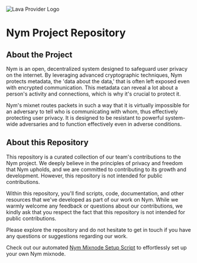 ![Lava Provider Logo](https://github.com/nodersteam/picture/blob/main/%D0%A1%D0%BD%D0%B8%D0%BC%D0%BE%D0%BA%20%D1%8D%D0%BA%D1%80%D0%B0%D0%BD%D0%B0%202023-07-18%20134733.png?raw=true)

# Nym Project Repository

## About the Project

Nym is an open, decentralized system designed to safeguard user privacy on the internet. By leveraging advanced cryptographic techniques, Nym protects metadata, the 'data about the data,' that is often left exposed even with encrypted communication. This metadata can reveal a lot about a person's activity and connections, which is why it's crucial to protect it.

Nym's mixnet routes packets in such a way that it is virtually impossible for an adversary to tell who is communicating with whom, thus effectively protecting user privacy. It is designed to be resistant to powerful system-wide adversaries and to function effectively even in adverse conditions.

## About this Repository

This repository is a curated collection of our team's contributions to the Nym project. We deeply believe in the principles of privacy and freedom that Nym upholds, and we are committed to contributing to its growth and development. However, this repository is not intended for public contributions.

Within this repository, you'll find scripts, code, documentation, and other resources that we've developed as part of our work on Nym. While we warmly welcome any feedback or questions about our contributions, we kindly ask that you respect the fact that this repository is not intended for public contributions.

Please explore the repository and do not hesitate to get in touch if you have any questions or suggestions regarding our work.

Check out our automated [Nym Mixnode Setup Script](https://github.com/nodersteam/noderslabs/tree/main/NYM/mixnode) to effortlessly set up your own Nym mixnode.
